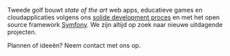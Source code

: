 Tweede golf bouwt *state of the art* web apps, educatieve games en cloudapplicaties volgens ons [solide development proces](/proces) en met het open source framework [Symfony](/symfony). We zijn altijd op zoek naar nieuwe uitdagende projecten.

Plannen of ideeën? Neem contact met ons op.